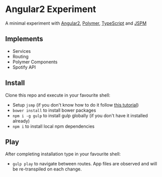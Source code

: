 # Angular2 Experiment

A minimal experiment with [Angular2](https://angular.io/), [Polymer](https://www.polymer-project.org/1.0/), [TypeScript](http://www.typescriptlang.org/) and [JSPM](http://jspm.io/)

## Implements 
* Services
* Routing
* Polymer Components
* Spotify API

## Install

Clone this repo and execute in your favourite shell:

* Setup `jsmp` (if you don't know how to do it follow [this tutorial](https://gist.github.com/robwormald/429e01c6d802767441ec))
* `bower install` to install bower packages
* `npm i -g gulp` to install gulp globally (if you don't have it installed already)
* `npm i` to install local npm dependencies

## Play

After completing installation type in your favourite shell:

* `gulp play` to navigate between routes. App files are observed and will be re-transpiled on each change.